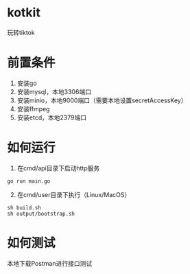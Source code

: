 # kotkit
玩转tiktok

# 前置条件
1. 安装go
2. 安装mysql，本地3306端口
3. 安装minio，本地9000端口（需要本地设置secretAccessKey）
4. 安装ffmpeg
5. 安装etcd，本地2379端口

# 如何运行
1. 在cmd/api目录下启动http服务
```shell
go run main.go
```

2. 在cmd/user目录下执行（Linux/MacOS）
```shell
sh build.sh
sh output/bootstrap.sh
```

# 如何测试
本地下载Postman进行接口测试